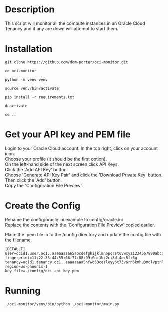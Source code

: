 # Description
This script will monitor all the compute instances in an Oracle Cloud Tenancy and if any are down will attempt to start them.

# Installation
```
git clone https://github.com/dom-porter/oci-monitor.git

cd oci-monitor

python -m venv venv

source venv/bin/activate

pip install -r requirements.txt

deactivate

cd ..
```

# Get your API key and PEM file

Login to your Oracle Cloud account. In the top right, click on your account icon. </br>
Choose your profile (it should be the first option). </br>
On the left-hand side of the next screen click API Keys.</br>
Click the 'Add API Key' button.</br>
Choose 'Generate API Key Pair' and click the 'Download Private Key' button. Then click the 'Add' button.</br>
Copy the 'Configuration File Preview'.

# Create the Config
Rename the config/oracle.ini.example to config/oracle.ini</br>
Replace the contents with the 'Configuration File Preview' copied earlier.</br>

Place the .pem file in to the /config directory and update the config file with the filename.

```
[DEFAULT]
user=ocid1.user.oc1..aaaaaaaa65abcdefghijklmnopqrstuvwxyz1234567890abcdefghijklmn
fingerprint=11:22:33:44:55:66:77:88:99:0a:1b:2c:3d:4e:5f:6g
tenancy=ocid1.tenancy.oc1..aaaaaaaa5nfwo53cezleyy6t73v6rn6knhu3molvptnl3kcq34l5ztenancy
region=us-phoenix-1
key_file=./config/oci_api_key.pem

```

# Running
```
./oci-monitor/venv/bin/python ./oci-monitor/main.py
```
